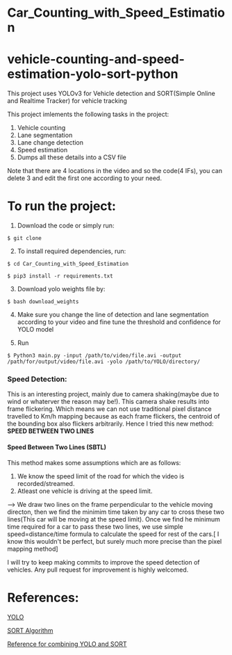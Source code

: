 # Car_Counting_with_Speed_Estimation

# vehicle-counting-and-speed-estimation-yolo-sort-python

This project uses YOLOv3 for Vehicle detection and SORT(Simple Online and Realtime Tracker) for vehicle tracking

This project imlements the following tasks in the project: 

1. Vehicle counting
2. Lane segmentation
3. Lane change detection
4. Speed estimation
5. Dumps all these details into a CSV file

Note that there are 4 locations in the video and so the code(4 IFs), you can delete 3 and edit the first one according to your need.

# To run the project:

1. Download the code or simply run:
```
$ git clone 
``` 

2. To install required dependencies, run:
```
$ cd Car_Counting_with_Speed_Estimation

$ pip3 install -r requirements.txt
```

3. Download yolo weights file by:
```
$ bash download_weights
```  

4. Make sure you change the line of detection and lane segmentation according to your video and fine tune the threshold and confidence for YOLO model

5. Run 
```
$ Python3 main.py -input /path/to/video/file.avi -output /path/for/output/video/file.avi -yolo /path/to/YOLO/directory/
``` 




### Speed Detection:
This is an interesting project, mainly due to camera shaking(maybe due to wind or whaterver the reason may be!). This camera shake results into frame flickering. Which means we can not use traditional pixel distance travelled to Km/h mapping because as each frame flickers, the centroid of the bounding box also flickers arbitrarily. Hence I tried this new method: <b> SPEED BETWEEN TWO LINES</b>

#### Speed Between Two Lines (SBTL)
This method makes some assumptions which are as follows:
1. We know the speed limit of the road for which the video is recorded/streamed.
2. Atleast one vehicle is driving at the speed limit.

--> We draw two lines on the frame perpendicular to the vehicle moving directon, then we find the minimim time taken by any car to cross these two lines(This car will be moving at the speed limit). Once we find he minimum time required for a car to pass these two lines, we use simple speed=distance/time formula to calculate the speed for rest of the cars.[ I know this wouldn't be perfect, but surely much more precise than the pixel mapping method]



I will try to keep making commits to improve the speed detection of vehicles.
Any pull request for improvement is highly welcomed.



# References:


[YOLO](https://www.pyimagesearch.com/2018/11/12/yolo-object-detection-with-opencv/)

[SORT Algorithm](https://github.com/abewley/sort)

[Reference for combining YOLO and SORT](https://github.com/guillelopez/python-traffic-counter-with-yolo-and-sort)

